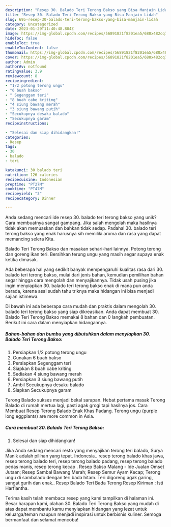 ```yaml
---
description: "Resep 30. Balado Teri Terong Bakso yang Bisa Manjain Lidah"
title: "Resep 30. Balado Teri Terong Bakso yang Bisa Manjain Lidah"
slug: 695-resep-30-balado-teri-terong-bakso-yang-bisa-manjain-lidah
category: Uncategorized
date: 2023-01-29T11:40:48.804Z
image: https://img-global.cpcdn.com/recipes/56891821f8201ea5/680x482cq70/30-balado-teri-terong-bakso-foto-resep-utama.jpg
hideToc: false
enableToc: true
enableTocContent: false
thumbnail: https://img-global.cpcdn.com/recipes/56891821f8201ea5/680x482cq70/30-balado-teri-terong-bakso-foto-resep-utama.jpg
cover: https://img-global.cpcdn.com/recipes/56891821f8201ea5/680x482cq70/30-balado-teri-terong-bakso-foto-resep-utama.jpg
author: Admin
authorAv: notfound
ratingvalue: 3.9
reviewcount: 8
recipeingredient:
- "1/2 potong terong ungu"
- "6 buah bakso"
- " Segenggam teri"
- "8 buah cabe kriting"
- "4 siung bawang merah"
- "3 siung bawang putih"
- "Secukupnya desaku balado"
- "Secukupnya garam"
recipeinstructions:

- "Selesai dan siap dihidangkan!"
categories:
- Resep
tags:
- 30
- balado
- teri

katakunci: 30 balado teri 
nutrition: 126 calories
recipecuisine: Indonesian
preptime: "PT27M"
cooktime: "PT47M"
recipeyield: "3"
recipecategory: Dinner

---
```





Anda sedang mencari ide resep 30. balado teri terong bakso yang unik? Cara membuatnya sangat gampang. Jika salah mengolah maka hasilnya tidak akan memuaskan dan bahkan tidak sedap. Padahal 30. balado teri terong bakso yang enak harusnya sih memiliki aroma dan rasa yang dapat memancing selera Kita.





Balado Teri Terong Bakso dan masakan sehari-hari lainnya. Potong terong dan goreng ikan teri. Bersihkan terung ungu yang masih segar supaya enak ketika dimasak.

Ada beberapa hal yang sedikit banyak mempengaruhi kualitas rasa dari 30. balado teri terong bakso, mulai dari jenis bahan, kemudian pemilihan bahan segar hingga cara mengolah dan menyajikannya. Tidak usah pusing jika ingin menyiapkan 30. balado teri terong bakso enak di mana pun anda berada, karena asal sudah tahu triknya maka hidangan ini bisa menjadi sajian istimewa.






Di bawah ini ada beberapa cara mudah dan praktis dalam mengolah 30. balado teri terong bakso yang siap dikreasikan. Anda dapat membuat 30. Balado Teri Terong Bakso memakai 8 bahan dan 0 langkah pembuatan. Berikut ini cara dalam menyiapkan hidangannya.

<!--inarticleads1-->

##### Bahan-bahan dan bumbu yang dibutuhkan dalam menyiapkan 30. Balado Teri Terong Bakso:

1. Persiapkan 1/2 potong terong ungu
1. Gunakan 6 buah bakso
1. Persiapkan  Segenggam teri
1. Siapkan 8 buah cabe kriting
1. Sediakan 4 siung bawang merah
1. Persiapkan 3 siung bawang putih
1. Ambil Secukupnya desaku balado
1. Siapkan Secukupnya garam


Terong Balado sukses menjadi bekal sarapan. Hebat pertama masak Terong Balado di rumah mertua lagi, pasti agak grogi tapi hasilnya jos. Cara Membuat Resep Terong Balado Enak Khas Padang. Terong ungu (purple long eggplants) are more common in Asia. 

<!--inarticleads2-->

##### Cara membuat 30. Balado Teri Terong Bakso:


1. Selesai dan siap dihidangkan!

Jika Anda sedang mencari resto yang menyajikan terong teri balado, Surya Manik adalah pilihan yang tepat. Indonesia.. resep terong balado khas jawa, resep terong balado teri, resep terong balado padang, resep terong balado pedas manis, resep terong kecap . Resep Bakso Malang - Ide Jualan Omset Jutaan; Resep Sambal Bawang Merah; Resep Semur Ayam Kecap; Terong ungu di sambalado dengan teri bada hitam. Teri digoreng agak garing, sangat gurih dan enak.. Resep Balado Teri Bada Terong Resep Kiriman : Isti Harfiantha. 

Terima kasih telah membaca resep yang kami tampilkan di halaman ini. Besar harapan kami, olahan 30. Balado Teri Terong Bakso yang mudah di atas dapat membantu kamu menyiapkan hidangan yang lezat untuk keluarga/teman maupun menjadi inspirasi untuk berbisnis kuliner. Semoga bermanfaat dan selamat mencoba!

